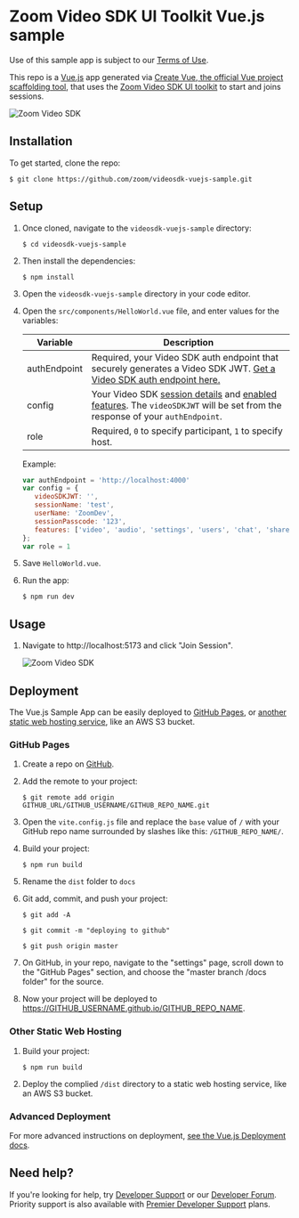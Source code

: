 # Zoom Video SDK UI Toolkit Vue.js sample

Use of this sample app is subject to our [Terms of Use](https://explore.zoom.us/en/video-sdk-terms/).

This repo is a [Vue.js](https://vuejs.org/) app generated via [Create Vue, the official Vue project scaffolding tool](https://vuejs.org/guide/quick-start.html#creating-a-vue-application), that uses the [Zoom Video SDK UI toolkit](https://developers.zoom.us/docs/video-sdk/web/) to start and joins sessions.

![Zoom Video SDK](https://raw.githubusercontent.com/zoom/videosdk-ui-toolkit-web/HEAD/ui-toolkit%E2%80%93gallery-view.png)

## Installation

To get started, clone the repo:

`$ git clone https://github.com/zoom/videosdk-vuejs-sample.git`


## Setup

1. Once cloned, navigate to the `videosdk-vuejs-sample` directory:

   `$ cd videosdk-vuejs-sample`

1. Then install the dependencies:

   `$ npm install`

1. Open the `videosdk-vuejs-sample` directory in your code editor.

1. Open the `src/components/HelloWorld.vue` file, and enter values for the variables:

   | Variable                   | Description |
   | -----------------------|-------------|
   | authEndpoint          | Required, your Video SDK auth endpoint that securely generates a Video SDK JWT. [Get a Video SDK auth endpoint here.](https://github.com/zoom/videosdk-auth-endpoint-sample) |
   | config | Your Video SDK [session details](https://developers.zoom.us/docs/video-sdk/web/ui-toolkit/#join-session) and [enabled features](https://developers.zoom.us/docs/video-sdk/web/ui-toolkit/#supported-features). The `videoSDKJWT` will be set from the response of your `authEndpoint`. |
   | role | Required, `0` to specify participant, `1` to specify host. |

   Example:

   ```js
   var authEndpoint = 'http://localhost:4000'
   var config = {
      videoSDKJWT: '',
      sessionName: 'test',
      userName: 'ZoomDev',
      sessionPasscode: '123',
      features: ['video', 'audio', 'settings', 'users', 'chat', 'share']
   };
   var role = 1
   ```

1. Save `HelloWorld.vue`.

1. Run the app:

   `$ npm run dev`

## Usage

1. Navigate to http://localhost:5173 and click "Join Session".

   ![Zoom Video SDK](https://raw.githubusercontent.com/zoom/videosdk-ui-toolkit-web/HEAD/ui-toolkit%E2%80%93gallery-view.png)

## Deployment

The Vue.js Sample App can be easily deployed to [GitHub Pages](#github-pages), or [another static web hosting service](#other-static-web-hosting), like an AWS S3 bucket.

### GitHub Pages

1. Create a repo on [GitHub](https://github.com).

1. Add the remote to your project:

   `$ git remote add origin GITHUB_URL/GITHUB_USERNAME/GITHUB_REPO_NAME.git`

1. Open the `vite.config.js` file and replace the `base` value of `/` with your GitHub repo name surrounded by slashes like this: `/GITHUB_REPO_NAME/`.

1. Build your project:

   `$ npm run build`

1. Rename the `dist` folder to `docs`

1. Git add, commit, and push your project:

   `$ git add -A`

   `$ git commit -m "deploying to github"`

   `$ git push origin master`

1. On GitHub, in your repo, navigate to the "settings" page, scroll down to the "GitHub Pages" section, and choose the "master branch /docs folder" for the source.

1. Now your project will be deployed to https://GITHUB_USERNAME.github.io/GITHUB_REPO_NAME.

### Other Static Web Hosting

1. Build your project:

   `$ npm run build`

1. Deploy the complied `/dist` directory to a static web hosting service, like an AWS S3 bucket.

### Advanced Deployment

For more advanced instructions on deployment, [see the Vue.js Deployment docs](https://vitejs.dev/guide/static-deploy.html).

## Need help?

If you're looking for help, try [Developer Support](https://devsupport.zoom.us) or our [Developer Forum](https://devforum.zoom.us). Priority support is also available with [Premier Developer Support](https://explore.zoom.us/docs/en-us/developer-support-plans.html) plans.
